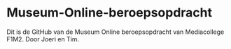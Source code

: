 # Museum-Online-beroepsopdracht
Dit is de GitHub van de Museum Online beroepsopdracht van Mediacollege F1M2. Door Joeri en Tim.

